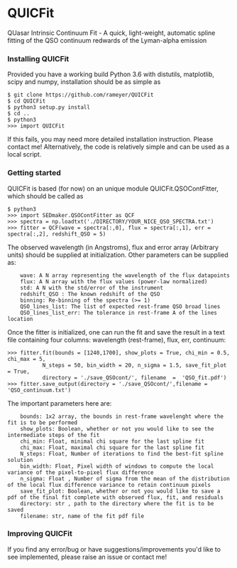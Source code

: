 QUICFit
======
QUasar Intrinsic Continuum Fit - A quick, light-weight, automatic spline fitting of the QSO continuum redwards of the Lyman-alpha emission

### Installing QUICFit

Provided you have a working build Python 3.6 with distutils, matplotlib, scipy and numpy, installation should be as simple as

```
$ git clone https://github.com/rameyer/QUICFit
$ cd QUICFit
$ python3 setup.py install
$ cd ..
$ python3
>>> import QUICFit
```

If this fails, you may need more detailed installation instruction. Please contact me! Alternatively, the code is relatively simple and can be used as a local script.

### Getting started

QUICFit is based (for now) on an unique module QUICFit.QSOContFitter, which should be called as 

```
$ python3
>>> import SEDmaker.QSOContFitter as QCF
>>> spectra = np.loadtxt('./DIRECTORY/YOUR_NICE_QSO_SPECTRA.txt')
>>> fitter = QCF(wave = spectra[:,0], flux = spectra[:,1], err = spectra[:,2], redshift_QSO = 5)
```

The observed wavelength (in Angstroms), flux and error array (Arbitrary units) should be supplied at initialization. Other parameters can be supplied as: 
```
	wave: A N array representing the wavelength of the flux datapoints
	flux: A N array with the flux values (power-law normalized)
	std: A N with the std/error of the instrument
	redshift_QSO : The known redshift of the QSO
	binning: Re-binning of the spectra (>= 1)
	QSO_lines_list: The list of expected rest-frame QSO broad lines
	QSO_lines_list_err: The tolerance in rest-frame A of the lines location
```

Once the fitter is initialized, one can run the fit and save the result in a text file containing four columns: wavelength (rest-frame), flux, err, continuum:

```
>>> fitter.fit(bounds = [1240,1700], show_plots = True, chi_min = 0.5, chi_max = 5, 
		   N_steps = 50, bin_width = 20, n_sigma = 1.5, save_fit_plot = True,
		   directory = './save_QSOcont/', filename  =  'QSO_fit.pdf')
>>> fitter.save_output(directory = './save_QSOcont/',filename = 'QSO_continuum.txt')
```

The important parameters here are:

```
	bounds: 1x2 array, the bounds in rest-frame wavelenght where the fit is to be performed
	show_plots: Boolean, whether or not you would like to see the intermediate steps of the fit
	chi_min: Float, minimal chi square for the last spline fit
	chi_max: Float, maximal chi square for the last spline fit
	N_steps: Float, Number of iterations to find the best-fit spline solution
	bin_width: Float, Pixel width of windows to compute the local variance of the pixel-to-pixel flux difference
	n_sigma: Float , Number of sigma from the mean of the distribution of the local flux difference variance to retain continuum pixels
	save_fit_plot: Boolean, whether or not you would like to save a pdf of the final fit complete with observed flux, fit, and residuals
	directory: str , path to the directory where the fit is to be saved
	filename: str, name of the fit pdf file
```


### Improving QUICFit

If you find any error/bug or have suggestions/improvements you'd like to see implemented, please raise an issue or contact me!